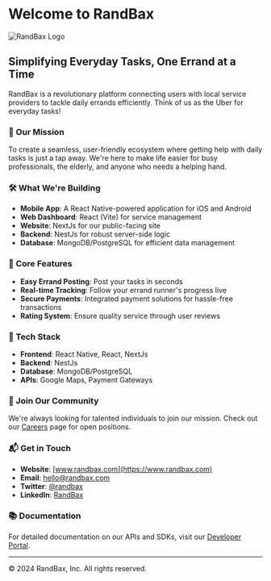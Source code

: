 # Welcome to RandBax

![RandBax Logo](https://ibb.co/27W4q60)

## Simplifying Everyday Tasks, One Errand at a Time

RandBax is a revolutionary platform connecting users with local service providers to tackle daily errands efficiently. Think of us as the Uber for everyday tasks!

### 🚀 Our Mission

To create a seamless, user-friendly ecosystem where getting help with daily tasks is just a tap away. We're here to make life easier for busy professionals, the elderly, and anyone who needs a helping hand.

### 🛠️ What We're Building

- **Mobile App**: A React Native-powered application for iOS and Android
- **Web Dashboard**: React (Vite) for service management
- **Website**: NextJs for our public-facing site
- **Backend**: NestJs for robust server-side logic
- **Database**: MongoDB/PostgreSQL for efficient data management

### 🌟 Core Features

- **Easy Errand Posting**: Post your tasks in seconds
- **Real-time Tracking**: Follow your errand runner's progress live
- **Secure Payments**: Integrated payment solutions for hassle-free transactions
- **Rating System**: Ensure quality service through user reviews

### 🔧 Tech Stack

- **Frontend**: React Native, React, NextJs
- **Backend**: NestJs
- **Database**: MongoDB/PostgreSQL
- **APIs**: Google Maps, Payment Gateways

### 🤝 Join Our Community

We're always looking for talented individuals to join our mission. Check out our [Careers](https://randbax.com/careers) page for open positions.

### 📬 Get in Touch

- **Website**: [www.randbax.com](https://www.randbax.com)
- **Email**: hello@randbax.com
- **Twitter**: [@randbax](https://twitter.com/randbax)
- **LinkedIn**: [RandBax](https://www.linkedin.com/company/randbax)

### 📚 Documentation

For detailed documentation on our APIs and SDKs, visit our [Developer Portal](https://developers.randbax.com).

---

© 2024 RandBax, Inc. All rights reserved.
